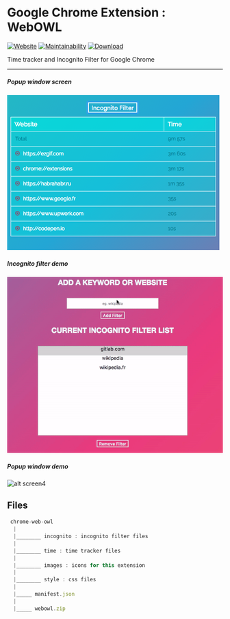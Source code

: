 # Google Chrome Extension : WebOWL
[![Website](https://img.shields.io/badge/github-page-019cff.svg
)](https://akinariobi.github.io/webowl/)
[![Maintainability](https://api.codeclimate.com/v1/badges/fb14bb5b3ef6d15e4b20/maintainability)](https://codeclimate.com/github/akinariobi/chrome-web-owl/maintainability)
[![Download](https://img.shields.io/badge/webowl-download-f80098.svg)](https://github.com/akinariobi/chrome-web-owl/blob/master/webowl.zip)

Time tracker and Incognito Filter for Google Chrome
___________________________________________________

##### Popup window screen
![alt screen1](images/scrn.png)
##### Incognito filter demo
![alt screen3](images/demo.gif)
##### Popup window demo
![alt screen4](images/prev.gif)


## Files 

```javascript
 chrome-web-owl
  |
  |________ incognito : incognito filter files 
  |
  |________ time : time tracker files
  |
  |________ images : icons for this extension
  |
  |________ style : css files 
  |
  |_____ manifest.json
  |
  |_____ webowl.zip 
```
